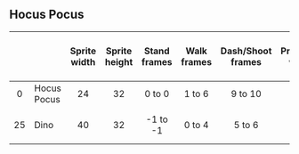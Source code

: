 ## Hocus Pocus
|   |   |Sprite width|Sprite height|Stand frames|Walk frames|Dash/Shoot frames|Projectile width|Projectile height|Projectile Y-offset|Projectile frames|Jump and fall frame|
|:-:|:--|:-:         |:-:          |:-:         |:-:        |:-:              |:-:             |:-:              |:-:                |:-:              |:-:|
|0 |Hocus Pocus|24|32|0 to 0|1 to 6|9 to 10|16|13|9|11 to 14|7 and 8|
|25|Dino|40|32|-1 to -1|0 to 4|5 to 6|24|7|16|7 to 7|-1 and -1|
